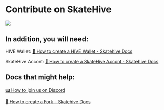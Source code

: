 # Contribute on SkateHive

![](https://i.ibb.co/2ML12vx/image.png)

## In addition, you will need:

HIVE Wallet: 
[💼 How to create a HIVE Wallet - Skatehive Docs](https://docs.skatehive.app/docs/Level%20-%202/hive-wallet)

SkateHive Accont:
[🪪 How to create a SkateHive Accont - Skatehive Docs](https://docs.skatehive.app/docs/Level%20-%203/login)

## Docs that might help:

[📟 How to join us on Discord](https://docs.skatehive.app/docs/Level%20-%201/Discord-Share-Screen)

[📝 How to create a Fork - Skatehive Docs](https://docs.skatehive.app/docs/projects/fork-skatehive)